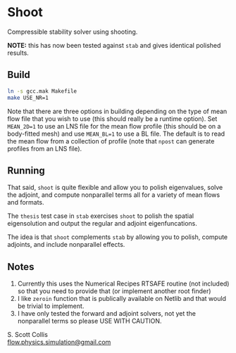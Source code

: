 # Shoot

Compressible stability solver using shooting.

**NOTE:** this has now been tested against `stab` and gives identical 
polished results.

## Build

```bash
ln -s gcc.mak Makefile
make USE_NR=1
```
Note that there are three options in building depending on the type of
mean flow file that you wish to use (this should really be a runtime
option).  Set `MEAN_2D=1` to use an LNS file for the mean flow profile
(this should be on a body-fitted mesh) and use `MEAN_BL=1` to use a BL
file.  The default is to read the mean flow from a collection of 
profile (note that `npost` can generate profiles from an LNS file).

## Running

That said, `shoot` is quite flexible and allow you to polish eigenvalues, 
solve the adjoint, and compute nonparallel terms all for a variety of 
mean flows and formats.

The `thesis` test case in `stab` exercises `shoot` to polish the spatial
eigensolution and output the regular and adjoint eigenfuncations.

The idea is that `shoot` complements `stab` by allowing you to polish, compute
adjoints, and include nonparallel effects.

## Notes
1. Currently this uses the Numerical Recipes RTSAFE routine (not included)
   so that you need to provide that (or implement another root finder)
2. I like `zeroin` function that is publically available on Netlib and
   that would be trivial to implement.
3. I have only tested the forward and adjoint solvers, not yet the nonparallel
   terms so please USE WITH CAUTION.

S. Scott Collis\
flow.physics.simulation@gmail.com
